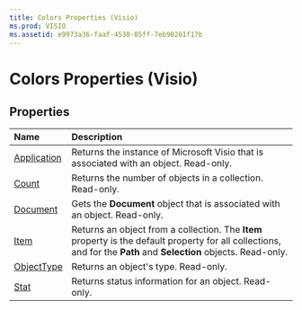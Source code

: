 ```yaml
---
title: Colors Properties (Visio)
ms.prod: VISIO
ms.assetid: e9973a36-faaf-4530-85ff-7eb90261f17b
---
```



# Colors Properties (Visio)

## Properties



|**Name**|**Description**|
|:-----|:-----|
|[Application](colors-application-property-visio.md)|Returns the instance of Microsoft Visio that is associated with an object. Read-only.|
|[Count](colors-count-property-visio.md)|Returns the number of objects in a collection. Read-only.|
|[Document](colors-document-property-visio.md)|Gets the  **Document** object that is associated with an object. Read-only.|
|[Item](colors-item-property-visio.md)|Returns an object from a collection. The  **Item** property is the default property for all collections, and for the **Path** and **Selection** objects. Read-only.|
|[ObjectType](colors-objecttype-property-visio.md)|Returns an object's type. Read-only.|
|[Stat](colors-stat-property-visio.md)|Returns status information for an object. Read-only.|

